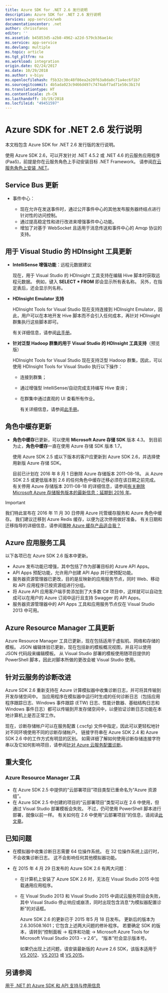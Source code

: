 ```yaml
---
title: Azure SDK for .NET 2.6 发行说明
description: Azure SDK for .NET 2.6 发行说明
services: app-service/web
documentationcenter: .net
author: chrissfanos
editor: ''
ms.assetid: b45853d5-a2b8-4962-a22d-579cb36ae14c
ms.service: app-service
ms.devlang: multiple
ms.topic: article
ms.tgt_pltfrm: na
ms.workload: integration
origin.date: 02/24/2017
ms.date: 10/29/2018
ms.author: v-biyu
ms.openlocfilehash: f5b32c30c48f86ea2e20f63a8da8c71a4ec6f1b7
ms.sourcegitcommit: 4b5ada023c9466d497c7474abf7ad71e50c3b17d
ms.translationtype: HT
ms.contentlocale: zh-CN
ms.lasthandoff: 10/19/2018
ms.locfileid: "49451597"
---
```

# <a name="azure-sdk-for-net-26-release-notes"></a>Azure SDK for .NET 2.6 发行说明
本文档包含 Azure SDK for .NET 2.6 发行版的发行说明。 

使用 Azure SDK 2.6，可以开发针对 .NET 4.5.2 或 .NET 4.6 的云服务应用程序 (PaaS)，前提是你在云服务角色上手动安装目标 .NET Framework。 请参阅[在云服务角色上安装 .NET](/cloud-services/cloud-services-dotnet-install-dotnet)。

## <a name="service-bus-updates"></a>Service Bus 更新
* 事件中心： 

  * 现在允许在发送事件时，通过公开事件中心的其他发布服务器终结点进行针对性的访问控制。
  * 通过提高稳定性和进行改进来增强事件中心功能。
  * 增加了对基于 WebSocket 且适用于消息传送和事件中心的 Amqp 协议的支持。

## <a name="hdinsight-tools-for-visual-studio-updates"></a>用于 Visual Studio 的 HDInsight 工具更新
* **IntelliSense 增强功能**：远程元数据建议

    现在，用于 Visual Studio 的 HDInsight 工具支持在编辑 Hive 脚本时获取远程元数据。 例如，键入 **SELECT * FROM** 即会显示所有表名称。 另外，在指定表后，还会显示列名称。
* **HDInsight Emulator 支持**

    HDInsight Tools for Visual Studio 现在支持连接到 HDInsight Emulator，因此，用户可以在本地开发 Hive 脚本而不会引入任何成本，再针对 HDInsight 群集执行这些脚本即可。 

    有关详细信息，请参阅[此手册](/hdinsight/hdinsight-hadoop-emulator-get-started)。
* **针对泛型 Hadoop 群集的用于 Visual Studio 的 HDInsight 工具支持**（预览版）

    HDInsight Tools for Visual Studio 现在支持泛型 Hadoop 群集，因此，可以使用 HDInsight Tools for Visual Studio 执行以下操作：

  * 连接到群集； 
  * 通过增强型 IntelliSense/自动完成支持编写 Hive 查询； 
  * 在群集中通过直观的 UI 查看所有作业。 

    有关详细信息，请参阅[此手册](/hdinsight/hdinsight-hadoop-emulator-get-started)。

## <a name="in-role-cache-updates"></a>角色中缓存更新
* **角色中缓存**已更新，可以使用 **Microsoft Azure 存储 SDK** 版本 4.3。 到目前为止，**角色中缓存**一直在使用 Azure 存储 SDK 版本 1.7。

    使用 Azure SDK 2.5 或以下版本的客户应更新到 Azure SDK 2.6，并选择使用新版 Azure 存储 SDK。 

    目前已计划在 2016 年 8 月 1 日删除 Azure 存储版本 2011-08-18。 从 Azure SDK 2.5 或更低版本到 2.6 的任何角色中缓存迁移必须在该日期之前完成。 有关停用 Azure 存储版本 2011-08-18 的详细信息，请参阅[有关删除 Microsoft Azure 存储服务版本的最新信息：延期到 2016 年](http://blogs.msdn.com/b/windowsazurestorage/archive/2015/10/19/microsoft-azure-storage-service-version-removal-update-extension-to-2016.aspx)。

> [!IMPORTANT]
> 我们特此宣布在 2016 年 11 月 30 日停用 Azure 托管缓存服务和 Azure 角色中缓存。 我们建议迁移到 Azure Redis 缓存，以便为这次停用做好准备。 有关日期和迁移指导的详细信息，请参阅[哪种 Azure 缓存产品适合我？](../redis-cache/cache-faq.md#which-azure-cache-offering-is-right-for-me)
> 
> 

## <a name="azure-app-service-tools"></a>Azure 应用服务工具
以下各项已在 Azure SDK 2.6 版本中更新。

* Azure 发布功能已增强，其中包括了作为部署目标的 Azure API Apps。
* API Apps 预配功能，允许用户创建 API App 并行使预配功能。
* 服务器资源管理器已更改，目的是反映新的应用服务节点，同时 Web、移动和 API 应用程序已按资源组进行分组。
* 将 Azure API 应用客户端手势添加到了大多数 C# 项目中，这样就可以自动生成可以在用户的 Azure 订阅中运行且支持 Swagger 的 API Apps。
* 服务器资源管理器中的 API Apps 工具和应用服务节点仅在 Visual Studio 2013 中可用。 

## <a name="azure-resource-manager-tools-updates"></a>Azure Resource Manager 工具更新
Azure Resource Manager 工具已更新，现在包括适用于虚拟机、网络和存储的模板。 JSON 编辑体验已更新，现在包括新的模板概况视图，并且可以使用 JSON 代码段来编辑模板。 从 Visual Studio 部署的模板使用随项目提供的 PowerShell 脚本，因此对脚本所做的更改会被 Visual Studio 使用。

## <a name="diagnostics-improvements-for-cloud-services"></a>针对云服务的诊断改进
Azure SDK 2.6 重新支持在 Azure 计算模拟器中收集诊断日志，并可将其传输到开发存储空间中。 当应用程序在模拟器中运行时生成的任何诊断日志（包括应用程序跟踪日志、Windows 事件跟踪 (ETW) 日志、性能计数器、基础结构日志和 Windows 事件日志）都可以传输到开发存储空间中，以便验证诊断日志功能在本地计算机上是否正常工作。 

现在，诊断存储帐户可以在服务配置 (.cscfg) 文件中指定，因此可以更轻松地针对不同环境使用不同的诊断存储帐户。 链接字符串在 Azure SDK 2.4 和 Azure SDK 2.6 中的工作方式有明显的区别。 如需详细了解如何使用诊断存储连接字符串以及它如何影响项目，请参阅[针对 Azure 云服务配置诊断](/vs-azure-tools-diagnostics-for-cloud-services-and-virtual-machines)。

## <a name="breaking-changes"></a>重大变化
### <a name="azure-resource-manager-tools"></a>Azure Resource Manager 工具
* 在 Azure SDK 2.5 中提供的“云部署项目”项目类型已重命名为“Azure 资源组”。
* 在 Azure SDK 2.5 中创建的项目的“云部署项目”类型可以在 2.6 中使用，但通过 Visual Studio 部署模板会失败。 不过，仍可使用 PowerShell 脚本进行部署，就像以前一样。  有关如何在 2.6 中使用“云部署项目”的信息，请阅读[此文章](/vs-azure-tools-resource-groups-deployment-projects-create-deploy)。

## <a name="known-issues"></a>已知问题
* 在模拟器中收集诊断日志需要 64 位操作系统。 在 32 位操作系统上运行时，不会收集诊断日志。 这不会影响任何其他模拟器功能。 
* 在 2015 年 4 月 29 日发布的 Azure SDK 2.6 有两大问题： 

  * 在计算机上安装了 Azure SDK 2.6 时，无法在 Visual Studio 2015 中加载通用应用程序。
  * 在 Visual Studio 2013 和 Visual Studio 2015 中调试云服务项目会失败，其中 Visual Studio 停止响应或崩溃，同时出现包含消息“为模拟器配置诊断”的对话框。

    Azure SDK 2.6 的更新已于 2015 年5 月 18 日发布。 更新后的版本为 2.6.30508.1601；它包含上述两大问题的修补程序。 若要确定 SDK 的版本，请转到“控制面板 -> 程序和功能 -> Microsoft Azure Tools for Microsoft Visual Studio 2013 - v 2.6”。 “版本”栏会显示版本号。

    如果仍出现上述问题，请安装最新版的 Azure 2.6 SDK，该版本适用于 [VS 2012](http://go.microsoft.com/fwlink/p/?linkid=323511&clcid=0x409)、[VS 2013](http://go.microsoft.com/fwlink/p/?linkid=323510&clcid=0x409) 或 [VS 2015](http://go.microsoft.com/fwlink/?linkid=518003&clcid=0x409)。

## <a name="see-also"></a>另请参阅
[用于 .NET 的 Azure SDK 和 API 支持与停用信息](https://msdn.microsoft.com/library/azure/dn479282.aspx/)